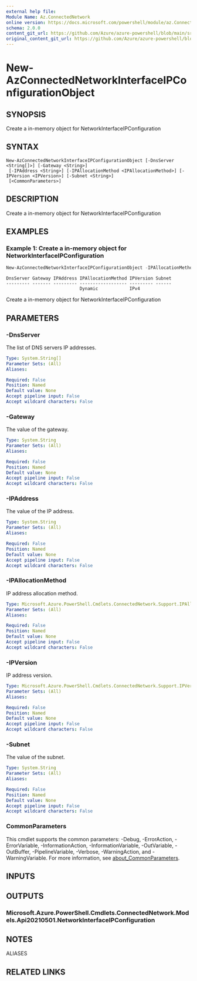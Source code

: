 ```yaml
---
external help file: 
Module Name: Az.ConnectedNetwork
online version: https://docs.microsoft.com/powershell/module/az.ConnectedNetwork/new-AzConnectedNetworkInterfaceIPConfigurationObject
schema: 2.0.0
content_git_url: https://github.com/Azure/azure-powershell/blob/main/src/ConnectedNetwork/help/New-AzConnectedNetworkInterfaceIPConfigurationObject.md
original_content_git_url: https://github.com/Azure/azure-powershell/blob/main/src/ConnectedNetwork/help/New-AzConnectedNetworkInterfaceIPConfigurationObject.md
---
```


# New-AzConnectedNetworkInterfaceIPConfigurationObject

## SYNOPSIS
Create a in-memory object for NetworkInterfaceIPConfiguration

## SYNTAX

```
New-AzConnectedNetworkInterfaceIPConfigurationObject [-DnsServer <String[]>] [-Gateway <String>]
 [-IPAddress <String>] [-IPAllocationMethod <IPAllocationMethod>] [-IPVersion <IPVersion>] [-Subnet <String>]
 [<CommonParameters>]
```

## DESCRIPTION
Create a in-memory object for NetworkInterfaceIPConfiguration

## EXAMPLES

### Example 1: Create a in-memory object for NetworkInterfaceIPConfiguration
```powershell
New-AzConnectedNetworkInterfaceIPConfigurationObject -IPAllocationMethod "Dynamic" -IPVersion "IPv4"
```

```output
DnsServer Gateway IPAddress IPAllocationMethod IPVersion Subnet
--------- ------- --------- ------------------ --------- ------
                            Dynamic            IPv4
```

Create a in-memory object for NetworkInterfaceIPConfiguration

## PARAMETERS

### -DnsServer
The list of DNS servers IP addresses.

```yaml
Type: System.String[]
Parameter Sets: (All)
Aliases:

Required: False
Position: Named
Default value: None
Accept pipeline input: False
Accept wildcard characters: False
```

### -Gateway
The value of the gateway.

```yaml
Type: System.String
Parameter Sets: (All)
Aliases:

Required: False
Position: Named
Default value: None
Accept pipeline input: False
Accept wildcard characters: False
```

### -IPAddress
The value of the IP address.

```yaml
Type: System.String
Parameter Sets: (All)
Aliases:

Required: False
Position: Named
Default value: None
Accept pipeline input: False
Accept wildcard characters: False
```

### -IPAllocationMethod
IP address allocation method.

```yaml
Type: Microsoft.Azure.PowerShell.Cmdlets.ConnectedNetwork.Support.IPAllocationMethod
Parameter Sets: (All)
Aliases:

Required: False
Position: Named
Default value: None
Accept pipeline input: False
Accept wildcard characters: False
```

### -IPVersion
IP address version.

```yaml
Type: Microsoft.Azure.PowerShell.Cmdlets.ConnectedNetwork.Support.IPVersion
Parameter Sets: (All)
Aliases:

Required: False
Position: Named
Default value: None
Accept pipeline input: False
Accept wildcard characters: False
```

### -Subnet
The value of the subnet.

```yaml
Type: System.String
Parameter Sets: (All)
Aliases:

Required: False
Position: Named
Default value: None
Accept pipeline input: False
Accept wildcard characters: False
```

### CommonParameters
This cmdlet supports the common parameters: -Debug, -ErrorAction, -ErrorVariable, -InformationAction, -InformationVariable, -OutVariable, -OutBuffer, -PipelineVariable, -Verbose, -WarningAction, and -WarningVariable. For more information, see [about_CommonParameters](http://go.microsoft.com/fwlink/?LinkID=113216).

## INPUTS

## OUTPUTS

### Microsoft.Azure.PowerShell.Cmdlets.ConnectedNetwork.Models.Api20210501.NetworkInterfaceIPConfiguration

## NOTES

ALIASES

## RELATED LINKS

